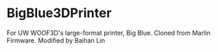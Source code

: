 # BigBlue3DPrinter
For UW WOOF3D's large-format printer, Big Blue. Cloned from Marlin Firmware. Modified by Baihan Lin
